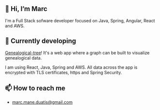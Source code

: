 

<!---
- 👋 Hi, I’m @BernatIV
- 👀 I’m interested in ...
- 🌱 I’m currently learning ...
- 💞️ I’m looking to collaborate on ...
- 📫 How to reach me ...
--->


## 👋 Hi, I’m Marc
I'm a Full Stack sofware developer focused on Java, Spring, Angular, React and AWS. 

## 🌱 Currently developing
<a href="https://github.com/BernatIV/genealogical-tree">Genealogical-tree</a>! It's a web app where a graph can be built to visualize genealogical data.

I am using React, Java, Spring and AWS. All data across the app is encrypted with TLS certificates, https and Spring Security. 



## 📫 How to reach me
- marc.mane.duatis@gmail.com
